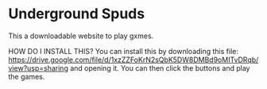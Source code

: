 # Underground Spuds
This a downloadable website to play gxmes. 

HOW DO I INSTALL THIS?
You can install this by downloading this file: https://drive.google.com/file/d/1xzZZFoKrN2sQbK5DW8DMBd9oMITvDRqb/view?usp=sharing and opening it. You can then
click the buttons and play the games.

